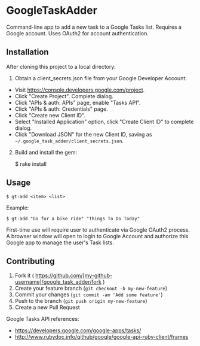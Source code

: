 # GoogleTaskAdder

Command-line app to add a new task to a Google Tasks list. Requires
a Google account. Uses OAuth2 for account authentication.

## Installation

After cloning this project to a local directory:

1. Obtain a client_secrets.json file from your Google Developer Account:
  - Visit https://console.developers.google.com/project.
  - Click "Create Project". Complete dialog.
  - Click "APIs & auth: APIs" page, enable "Tasks API".
  - Click "APIs & auth: Credentials" page.
  - Click "Create new Client ID".
  - Select "Installed Application" option, click "Create Client ID" to complete dialog.
  - Click "Download JSON" for the new Client ID, saving as `~/.google_task_adder/client_secrets.json`.
2. Build and install the gem:

    $ rake install

## Usage

    $ gt-add <item> <list>

Example:

    $ gt-add "Go for a bike ride" "Things To Do Today"

First-time use will require user to authenticate via Google OAuth2
process. A browser window will open to login to Google Account and
authorize this Google app to manage the user's Task lists.

## Contributing

1. Fork it ( https://github.com/[my-github-username]/google_task_adder/fork )
2. Create your feature branch (`git checkout -b my-new-feature`)
3. Commit your changes (`git commit -am 'Add some feature'`)
4. Push to the branch (`git push origin my-new-feature`)
5. Create a new Pull Request

Google Tasks API references:
  - https://developers.google.com/google-apps/tasks/
  - http://www.rubydoc.info/github/google/google-api-ruby-client/frames
